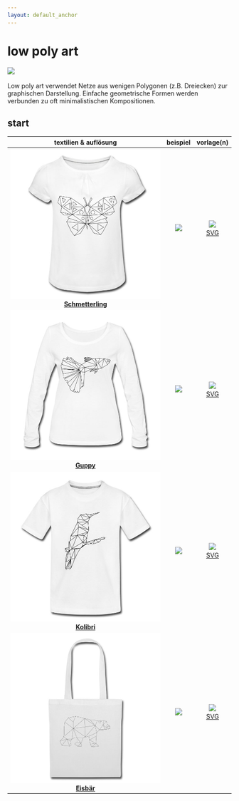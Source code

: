 ```yaml
---
layout: default_anchor
---
```

# low poly art

<img src="https://selber-ausmalen.de/designs/low-poly-art/hummingbird_v1.svg" height="256">

Low poly art verwendet Netze aus wenigen Polygonen (z.B. Dreiecken) zur graphischen Darstellung. Einfache geometrische Formen werden verbunden zu oft minimalistischen Kompositionen.

## start

| textilien & auflösung  | beispiel | vorlage(n) |
|:--:|:--:|:--:|
|[![](butterfly_v1.jpg) <br> **Schmetterling**](https://selber-ausmalen.de/shop.html#!/low+poly+art+-+schmetterling?idea=5ecc3a48e447421121d294b2)  | <img src="https://selber-ausmalen.de/designs/low-poly-art/butterfly_v1_c.svg" width="650"> | [![](https://upload.wikimedia.org/wikipedia/commons/8/84/Farm-Fresh_file_extension_pdf.png)](https://selber-ausmalen.de/designs/low-poly-art/butterfly_v1.pdf) <br> [SVG](https://github.com/selber-ausmalen/designs/blob/master/low-poly-art/butterfly_v1.svg) |
|[![](guppy_v1.jpg) <br> **Guppy**](https://selber-ausmalen.de/shop.html#!/low+poly+art+-+guppy?idea=5ed777565fd3e4562b8216e4)  | <img src="https://selber-ausmalen.de/designs/low-poly-art/guppy_v1_c.svg" width="650"> | [![](https://upload.wikimedia.org/wikipedia/commons/8/84/Farm-Fresh_file_extension_pdf.png)](https://selber-ausmalen.de/designs/low-poly-art/guppy_v1.pdf) <br> [SVG](https://github.com/selber-ausmalen/designs/blob/master/low-poly-art/guppy_v1.svg) |
|[![](hummingbird_v1.jpg) <br> **Kolibri**](https://selber-ausmalen.de/shop.html#!/low+poly+art+-+kolibri?idea=5ec7ea0222250929d5c22916)  | <img src="https://selber-ausmalen.de/designs/low-poly-art/hummingbird_v1_c.svg" width="650"> | [![](https://upload.wikimedia.org/wikipedia/commons/8/84/Farm-Fresh_file_extension_pdf.png)](https://selber-ausmalen.de/designs/low-poly-art/hummingbird_v1.pdf) <br> [SVG](https://github.com/selber-ausmalen/designs/blob/master/low-poly-art/hummingbird_v1.svg) |
|[![](polar-bear_v1.jpg) <br> **Eisbär**](https://selber-ausmalen.de/shop.html#!/low+poly+art+-+eisbär?idea=5ed651d422250929d5ad326c)  | <img src="https://selber-ausmalen.de/designs/low-poly-art/polar-bear_v1_c.svg" width="650"> | [![](https://upload.wikimedia.org/wikipedia/commons/8/84/Farm-Fresh_file_extension_pdf.png)](https://selber-ausmalen.de/designs/low-poly-art/polar-bear_v1.pdf) <br> [SVG](https://github.com/selber-ausmalen/designs/blob/master/low-poly-art/polar-bear_v1.svg) |
